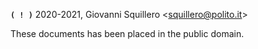 **`( ! )`** 2020-2021, Giovanni Squillero <<squillero@polito.it>>

These documents has been placed in the public domain. 
